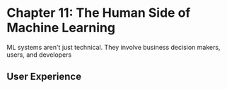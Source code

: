 # Chapter 11: The Human Side of Machine Learning

ML systems aren't just technical. They involve business decision makers, users, and developers

## User Experience
